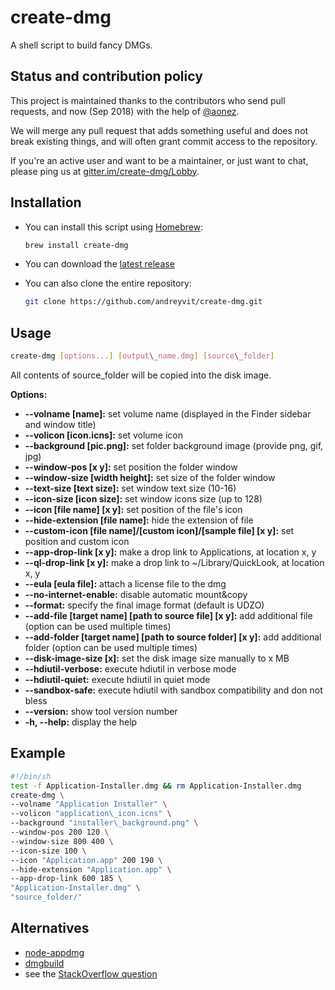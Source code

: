 create-dmg
==========

A shell script to build fancy DMGs.


Status and contribution policy
------------------------------

This project is maintained thanks to the contributors who send pull requests, and now (Sep 2018) with the help of [@aonez](https://github.com/aonez).

We will merge any pull request that adds something useful and does not break existing things, and will often grant commit access to the repository.

If you're an active user and want to be a maintainer, or just want to chat, please ping us at [gitter.im/create-dmg/Lobby](https://gitter.im/create-dmg/Lobby).


Installation
------------

- You can install this script using [Homebrew](https://brew.sh):

  ```sh
  brew install create-dmg
  ```

- You can download the [latest release](https://github.com/andreyvit/create-dmg/releases/latest)

- You can also clone the entire repository:

  ```sh
  git clone https://github.com/andreyvit/create-dmg.git
  ```

Usage
-----

```sh
create-dmg [options...] [output\_name.dmg] [source\_folder]
```

All contents of source\_folder will be copied into the disk image.

**Options:**

*   **--volname [name]:** set volume name (displayed in the Finder sidebar and window title)
*   **--volicon [icon.icns]:** set volume icon
*   **--background [pic.png]:** set folder background image (provide png, gif, jpg)
*   **--window-pos [x y]:** set position the folder window
*   **--window-size [width height]:** set size of the folder window
*   **--text-size [text size]:** set window text size (10-16)
*   **--icon-size [icon size]:** set window icons size (up to 128)
*   **--icon [file name] [x y]:** set position of the file's icon
*   **--hide-extension [file name]:** hide the extension of file
*   **--custom-icon [file name]/[custom icon]/[sample file] [x y]:** set position and custom icon
*   **--app-drop-link [x y]:** make a drop link to Applications, at location x, y
*   **--ql-drop-link [x y]:** make a drop link to ~/Library/QuickLook, at location x, y
*   **--eula [eula file]:** attach a license file to the dmg
*   **--no-internet-enable:** disable automatic mount&copy
*   **--format:** specify the final image format (default is UDZO)
*   **--add-file [target name] [path to source file] [x y]:** add additional file (option can be used multiple times)
*   **--add-folder [target name] [path to source folder] [x y]:** add additional folder (option can be used multiple times)
*   **--disk-image-size [x]:** set the disk image size manually to x MB
*   **--hdiutil-verbose:** execute hdiutil in verbose mode
*   **--hdiutil-quiet:** execute hdiutil in quiet mode
*   **--sandbox-safe:** execute hdiutil with sandbox compatibility and don not bless
*   **--version:** show tool version number
*   **-h, --help:** display the help


Example
-------

```sh
#!/bin/sh
test -f Application-Installer.dmg && rm Application-Installer.dmg
create-dmg \
--volname "Application Installer" \
--volicon "application\_icon.icns" \
--background "installer\_background.png" \
--window-pos 200 120 \
--window-size 800 400 \
--icon-size 100 \
--icon "Application.app" 200 190 \
--hide-extension "Application.app" \
--app-drop-link 600 185 \
"Application-Installer.dmg" \
"source_folder/"
```

Alternatives
------------

* [node-appdmg](https://github.com/LinusU/node-appdmg)
* [dmgbuild](https://pypi.python.org/pypi/dmgbuild)
* see the [StackOverflow question](http://stackoverflow.com/questions/96882/how-do-i-create-a-nice-looking-dmg-for-mac-os-x-using-command-line-tools)
